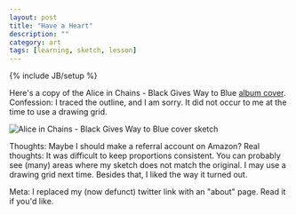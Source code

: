 ```yaml
---
layout: post
title: "Have a Heart"
description: ""
category: art
tags: [learning, sketch, lesson]
---
```

{% include JB/setup %}
<p>Here's a copy of the Alice in Chains - Black Gives Way to Blue <a href="http://www.amazon.com/Black-Gives-Way-To-Blue/dp/B0029LHW4U" target="_blank">album cover</a>. Confession: I traced the outline, and I am sorry. It did not occur to me at the time to use a drawing grid.</p>
<img src="{{ BASE_PATH }}/assets/images/heart_sm.jpg" alt="Alice in Chains - Black Gives Way to Blue cover sketch" class="img-left"/>
<p>Thoughts: Maybe I should make a referral account on Amazon? Real thoughts: It was difficult to keep proportions consistent. You can probably see (many) areas where my sketch does not match the original. I may use a drawing grid next time. Besides that, I liked the way it turned out.</p>
<p>Meta: I replaced my (now defunct) twitter link with an "about" page. Read it if you'd like.</p>
